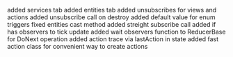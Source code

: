 added services tab
added entities tab
added unsubscribes for views and actions
added unsubscribe call on destroy
added default value for enum triggers
fixed entities cast method
added streight subscribe call 
added if has observers to tick update
added wait observers function to ReducerBase for DoNext operation
added action trace via lastAction in state
added fast action class for convenient way to create actions